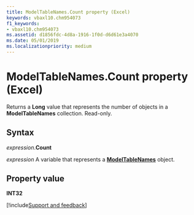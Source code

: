 ```yaml
---
title: ModelTableNames.Count property (Excel)
keywords: vbaxl10.chm954073
f1_keywords:
- vbaxl10.chm954073
ms.assetid: d1856fdc-4d8a-1916-1f0d-d6d61e3a4070
ms.date: 05/01/2019
ms.localizationpriority: medium
---
```



# ModelTableNames.Count property (Excel)

Returns a **Long** value that represents the number of objects in a **ModelTableNames** collection. Read-only.


## Syntax

_expression_.**Count**

_expression_ A variable that represents a **[ModelTableNames](Excel.modeltablenames.md)** object.


## Property value

**INT32**




[!include[Support and feedback](~/includes/feedback-boilerplate.md)]